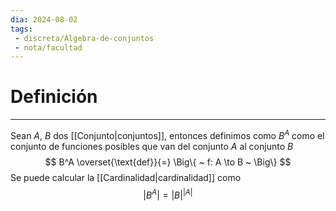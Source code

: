 ```yaml
---
dia: 2024-08-02
tags: 
 - discreta/Álgebra-de-conjuntos
 - nota/facultad
---
```

# Definición
---
Sean $A$, $B$ dos [[Conjunto|conjuntos]], entonces definimos como $B^A$ como el conjunto de funciones posibles que van del conjunto $A$ al conjunto $B$ $$ B^A \overset{\text{def}}{=} \Big\{ ~ f: A \to B ~ \Big\} $$
Se puede calcular la [[Cardinalidad|cardinalidad]] como $$ \left| B^A \right| = |B|^{|A|} $$